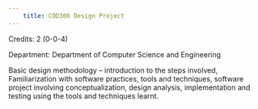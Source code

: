 ```yaml
---
    title: COD300 Design Project
---
```

Credits: 2 (0-0-4)

Department: Department of Computer Science and Engineering

Basic design methodology – introduction to the steps involved, Familiarization with software practices, tools and techniques, software project involving conceptualization, design analysis, implementation and testing using the tools and techniques learnt.